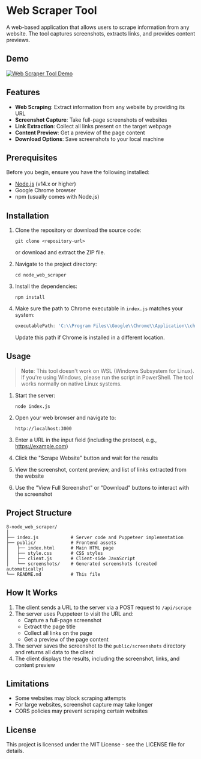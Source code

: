 # Web Scraper Tool

A web-based application that allows users to scrape information from any website. The tool captures screenshots, extracts links, and provides content previews.

## Demo

[![Web Scraper Tool Demo](https://img.shields.io/badge/Watch%20Demo-Video-red?style=for-the-badge&logo=youtube)](https://user-images.githubusercontent.com/yourusername/assets/demo.mp4)



## Features

- **Web Scraping**: Extract information from any website by providing its URL
- **Screenshot Capture**: Take full-page screenshots of websites
- **Link Extraction**: Collect all links present on the target webpage
- **Content Preview**: Get a preview of the page content
- **Download Options**: Save screenshots to your local machine


## Prerequisites

Before you begin, ensure you have the following installed:
- [Node.js](https://nodejs.org/) (v14.x or higher)
- Google Chrome browser
- npm (usually comes with Node.js)

## Installation

1. Clone the repository or download the source code:
   ```
   git clone <repository-url>
   ```
   or download and extract the ZIP file.

2. Navigate to the project directory:
   ```
   cd node_web_scraper
   ```

3. Install the dependencies:
   ```
   npm install
   ```

4. Make sure the path to Chrome executable in `index.js` matches your system:
   ```javascript
   executablePath: 'C:\\Program Files\\Google\\Chrome\\Application\\chrome.exe',
   ```
   Update this path if Chrome is installed in a different location.

## Usage

> **Note**: This tool doesn't work on WSL (Windows Subsystem for Linux). If you're using Windows, please run the script in PowerShell. The tool works normally on native Linux systems.


1. Start the server:
   ```
   node index.js
   ```

2. Open your web browser and navigate to:
   ```
   http://localhost:3000
   ```

3. Enter a URL in the input field (including the protocol, e.g., https://example.com)

4. Click the "Scrape Website" button and wait for the results

5. View the screenshot, content preview, and list of links extracted from the website

6. Use the "View Full Screenshot" or "Download" buttons to interact with the screenshot

## Project Structure

```
8-node_web_scraper/
│
├── index.js            # Server code and Puppeteer implementation
├── public/             # Frontend assets
│   ├── index.html      # Main HTML page
│   ├── style.css       # CSS styles
│   ├── client.js       # Client-side JavaScript
│   └── screenshots/    # Generated screenshots (created automatically)
└── README.md           # This file
```

## How It Works

1. The client sends a URL to the server via a POST request to `/api/scrape`
2. The server uses Puppeteer to visit the URL and:
   - Capture a full-page screenshot
   - Extract the page title
   - Collect all links on the page
   - Get a preview of the page content
3. The server saves the screenshot to the `public/screenshots` directory and returns all data to the client
4. The client displays the results, including the screenshot, links, and content preview


## Limitations

- Some websites may block scraping attempts
- For large websites, screenshot capture may take longer
- CORS policies may prevent scraping certain websites

## License

This project is licensed under the MIT License - see the LICENSE file for details.

